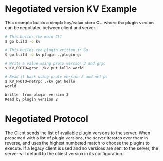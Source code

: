 # Negotiated version KV Example

This example builds a simple key/value store CLI where the plugin version can
be negotiated between client and server.

```sh
# This builds the main CLI
$ go build -o kv

# This builds the plugin written in Go
$ go build -o kv-plugin ./plugin-go

# Write a value using proto version 3 and grpc
$ KV_PROTO=grpc ./kv put hello world

# Read it back using proto version 2 and netrpc
$ KV_PROTO=netrpc ./kv get hello
world

Written from plugin version 3
Read by plugin version 2
```

# Negotiated Protocol

The Client sends the list of available plugin versions to the server. When
presented with a list of plugin versions, the server iterates over them in
reverse, and uses the highest numbered match to choose the plugins to execute.
If a legacy client is used and no versions are sent to the server, the server
will default to the oldest version in its configuration.
